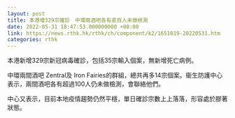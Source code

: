 ```yaml
---
layout: post
title: 本港增329宗確診　中環兩酒吧各有逾百人未做檢測
date: 2022-05-31 18:47:53.000000000 +08:00
link: https://news.rthk.hk/rthk/ch/component/k2/1651019-20220531.htm
categories: rthk
---
```


本港新增329宗新冠病毒確診，包括35宗輸入個案，無新增死亡病例。

中環兩間酒吧 Zentral及 Iron Fairies的群組，總共再多14宗個案。衞生防護中心表示，兩間酒吧各有超過100人仍未做檢測，會聯絡他們。

中心又表示，目前本地疫情趨勢仍然平穩，單日確診宗數上上落落，形容處於膠著狀態。
